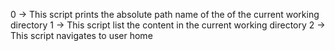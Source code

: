 0 -> This script prints the absolute path name of the of the current working directory
1 -> This script list the content in the current working directory
2 -> This script navigates to user home
